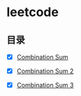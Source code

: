 # leetcode

## 目录

- [x] [Combination Sum](combination_sum/combination_sum.md)


- [x] [Combination Sum 2](combination_sum/combination_sum_2.md)
- [x] [Combination Sum 3](combination_sum/combination_sum_3.md)







